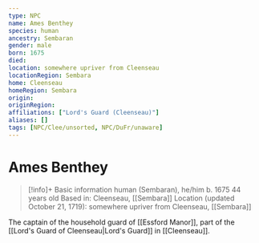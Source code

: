 ```yaml
---
type: NPC
name: Ames Benthey
species: human
ancestry: Sembaran
gender: male
born: 1675
died: 
location: somewhere upriver from Cleenseau
locationRegion: Sembara
home: Cleenseau
homeRegion: Sembara
origin:
originRegion:
affiliations: ["Lord's Guard (Cleenseau)"]
aliases: []
tags: [NPC/Clee/unsorted, NPC/DuFr/unaware]
---
```


# Ames Benthey
>[!info]+ Basic information
>human (Sembaran), he/him
>b. 1675
>44 years old
>Based in: Cleenseau, [[Sembara]]
>Location (updated October 21, 1719): somewhere upriver from Cleenseau, [[Sembara]]

The captain of the household guard of [[Essford Manor]], part of the [[Lord's Guard of Cleenseau|Lord's Guard]] in [[Cleenseau]]. 